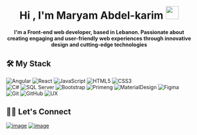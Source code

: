 <h1 align="center">Hi , I'm Maryam Abdel-karim <img src="https://media.giphy.com/media/hvRJCLFzcasrR4ia7z/giphy.gif" width="35"></h1>

<h4 align="center">I'm a Front-end web developer, based in Lebanon. Passionate about creating engaging and user-friendly web experiences through innovative design and cutting-edge technologies </h6>

## 🛠️ My Stack
![Angular](https://img.shields.io/badge/-Anular-d32f2f?style=flat-square&logo=angular&logoColor=ffffff) 
![React](https://img.shields.io/badge/-React-61DAFB?style=flat-square&logo=react&logoColor=ffffff) 
![JavaScript](https://img.shields.io/badge/-JavaScript-%23F7DF1C?style=flat-square&logo=javascript&logoColor=000000&labelColor=%23F7DF1C&color=%23FFCE5A)
![HTML5](https://img.shields.io/badge/-HTML5-%23E44D27?style=flat-square&logo=html5&logoColor=ffffff)
![CSS3](https://img.shields.io/badge/-CSS3-%231572B6?style=flat-square&logo=css3)  
![C#](https://img.shields.io/badge/-CSharp-512bd4?style=flat-square&logo=csharp)
![SQL Server](https://img.shields.io/badge/-SQL_Server-CC2927?style=flat-square&logo=microsoftsqlserver)
![Bootstrap](https://img.shields.io/badge/-Bootstrap-563D7C?style=flat-square&logo=Bootstrap) 
![Primeng](https://img.shields.io/badge/-Primeng-d32f2f?style=flat-square) 
![MaterialDesign](https://img.shields.io/badge/-Material_Design-005cbb?style=flat-square&logo=materialdesign) 
![Figma](https://img.shields.io/badge/-Figma-F24E1E?style=flat-square&logo=figma) 
![Git](https://img.shields.io/badge/-Git-%23F05032?style=flat-square&logo=git&logoColor=%23ffffff)
![GitHub](https://img.shields.io/badge/-GitHub-181717?style=flat-square&logo=github)
![UX](https://img.shields.io/badge/-UX-181717?style=flat-square)


## 🙋‍♀️ Let's Connect

[![image](https://img.shields.io/badge/LinkedIn-0077B5?style=for-the-badge&logo=linkedin&logoColor=white)](https://www.linkedin.com/in/maryam-abdel-karim-9548771bb/) 
[![image](https://img.shields.io/badge/Gmail-D14836?style=for-the-badge&logo=gmail&logoColor=white)](mailto:maryam.abdelkarim7@gmail.com)

